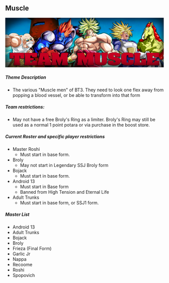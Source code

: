 ## Muscle
![](../images/muscle.jpg)

##### Theme Description
- The various "Muscle men" of BT3. They need to look one flex away from popping a blood vessel, or be able to transform into that form

##### Team restrictions:
  - May not have a free Broly's Ring as a limiter. Broly's Ring may still be used as a normal 1 point potara or via purchase in the boost store.

##### Current Roster and specific player restrictions

- Master Roshi
  - Must start in base form. 
- Broly
  - May not start in Legendary SSJ Broly form
- Bojack
  - Must start in base form. 
- Android 13
  - Must start in Base form
  - Banned from High Tension and Eternal Life
- Adult Trunks
  - Must start in base form, or SSJ1 form. 
  
##### Master List
- Android 13
- Adult Trunks
- Bojack
- Broly
- Frieza (Final Form)
- Garlic Jr
- Nappa
- Recoome
- Roshi
- Spopovich
